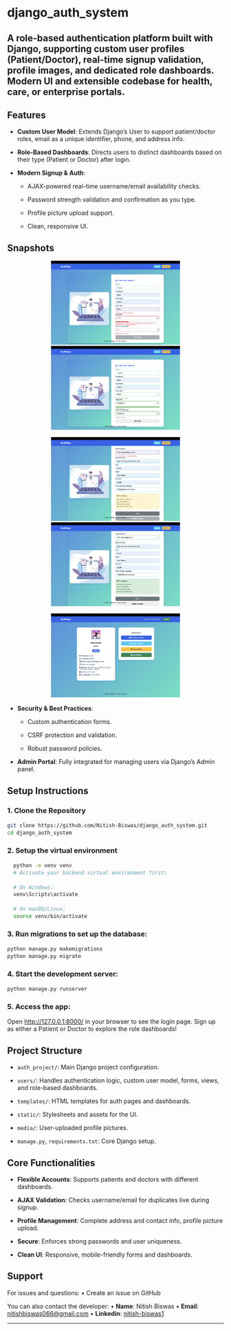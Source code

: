 # django_auth_system

## A role-based authentication platform built with Django, supporting custom user profiles (Patient/Doctor), real-time signup validation, profile images, and dedicated role dashboards. Modern UI and extensible codebase for health, care, or enterprise portals.
## Features
- **Custom User Model**: Extends Django’s User to support patient/doctor roles, email as a unique identifier, phone, and address info.

- **Role-Based Dashboards**: Directs users to distinct dashboards based on their type (Patient or Doctor) after login.

- **Modern Signup & Auth**:

  - AJAX-powered real-time username/email availability checks.

  - Password strength validation and confirmation as you type.

  - Profile picture upload support.

  - Clean, responsive UI.

## Snapshots

<p align="center">
  <img src="sanpshots/snapshot_1.png" alt="Snapshot 1" width="300"/>
  <img src="sanpshots/snapshot_2.png" alt="Snapshot 2" width="300"/>
</p>
<p align="center">
  <img src="sanpshots/snapshot_3.png" alt="Snapshot 3" width="300"/>
  <img src="sanpshots/snapshot_4.png" alt="Snapshot 4" width="300"/>
</p>
<p align="center">
  <img src="sanpshots/snapshot_5.png" alt="Snapshot 5" width="300"/>
  
</p>


- **Security & Best Practices**:

  - Custom authentication forms.

  - CSRF protection and validation.

  - Robust password policies.

- **Admin Portal**: Fully integrated for managing users via Django’s Admin panel.

## Setup Instructions

### 1. Clone the Repository
```bash
git clone https://github.com/Nitish-Biswas/django_auth_system.git
cd django_auth_system
```

### 2. Setup the virtual environment
```bash
  python -m venv venv
  # Activate your backend virtual environment first:
  
  # On Windows:
  venv\Scripts\activate
  
  # On macOS/Linux:
  source venv/bin/activate
```

### 3. Run migrations to set up the database:
```bash
python manage.py makemigrations
python manage.py migrate
```

### 4. Start the development server:
```bash
python manage.py runserver
```

### 5. Access the app:
Open http://127.0.0.1:8000/ in your browser to see the login page. Sign up as either a Patient or Doctor to explore the role dashboards!


## Project Structure
- ```auth_project/```: Main Django project configuration.

- ```users/```: Handles authentication logic, custom user model, forms, views, and role-based dashboards.

- ```templates/```: HTML templates for auth pages and dashboards.

- ```static/```: Stylesheets and assets for the UI.

- ```media/```: User-uploaded profile pictures.

- ```manage.py```, ```requirements.txt```: Core Django setup.

## Core Functionalities
- **Flexible Accounts**: Supports patients and doctors with different dashboards.

- **AJAX Validation**: Checks username/email for duplicates live during signup.

- **Profile Management**: Complete address and contact info, profile picture upload.

- **Secure**: Enforces strong passwords and user uniqueness.

- **Clean UI**: Responsive, mobile-friendly forms and dashboards.

## Support
For issues and questions:
• Create an issue on GitHub

You can also contact the developer:
• **Name**: Nitish Biswas
• **Email**: nitishbiswas066@gmail.com
• **Linkedin**: [nitish-biswas1](https://www.linkedin.com/in/nitish-biswas1/)

---
